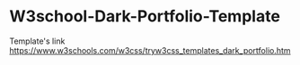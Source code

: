 # W3school-Dark-Portfolio-Template
Template's link https://www.w3schools.com/w3css/tryw3css_templates_dark_portfolio.htm
